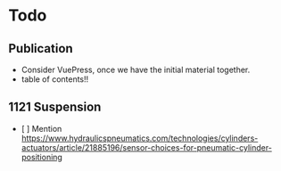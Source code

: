 # Todo

## Publication

- Consider VuePress, once we have the initial material together.
- table of contents!!


## 1121 Suspension 

- [ ] Mention https://www.hydraulicspneumatics.com/technologies/cylinders-actuators/article/21885196/sensor-choices-for-pneumatic-cylinder-positioning 

